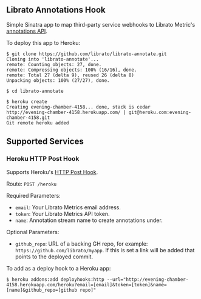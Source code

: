 ## Librato Annotations Hook

Simple Sinatra app to map third-party service webhooks to Librato
Metric's [annotations API](http://dev.librato.com/v1/annotations).

To deploy this app to Heroku:

```shell
$ git clone https://github.com/librato/librato-annotate.git
Cloning into 'librato-annotate'...
remote: Counting objects: 27, done.
remote: Compressing objects: 100% (16/16), done.
remote: Total 27 (delta 9), reused 26 (delta 8)
Unpacking objects: 100% (27/27), done.

$ cd librato-annotate

$ heroku create
Creating evening-chamber-4158... done, stack is cedar
http://evening-chamber-4158.herokuapp.com/ | git@heroku.com:evening-chamber-4158.git
Git remote heroku added
```

## Supported Services

### Heroku HTTP Post Hook

Supports Heroku's [HTTP Post
Hook](https://devcenter.heroku.com/articles/deploy-hooks#http_post_hook).

Route: `POST /heroku`

Required Parameters:

* `email`: Your Librato Metrics email address.
* `token`: Your Librato Metrics API token.
* `name`: Annotation stream name to create annotations under.

Optional Parameters:

* `github_repo`: URL of a backing GH repo, for example:
  `https://github.com/librato/myapp`. If this is set a link will be
  added that points to the deployed commit.

To add as a deploy hook to a Heroku app:

```shell
$ heroku addons:add deployhooks:http --url="http://evening-chamber-4158.herokuapp.com/heroku?email=[email]&token=[token]&name=[name]&github_repo=[github repo]"
```
